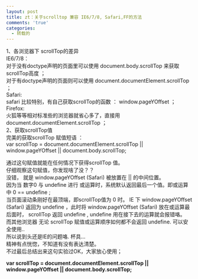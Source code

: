 ```yaml
---
layout: post
title: zt：关于scrolltop 兼容 IE6/7/8, Safari,FF的方法
comments: 'true'
categories:
  - 转载的
---
```

1、各浏览器下 scrollTop的差异  
IE6/7/8：  
对于没有doctype声明的页面里可以使用 document.body.scrollTop 来获取 scrollTop高度 ；  
对于有doctype声明的页面则可以使用 document.documentElement.scrollTop ；  
Safari:  
safari 比较特别，有自己获取scrollTop的函数 ： window.pageYOffset ；  
Firefox:  
火狐等等相对标准些的浏览器就省心多了，直接用 document.documentElement.scrollTop ；  
2、获取scrollTop值  
完美的获取scrollTop 赋值短语 ：  
var scrollTop = document.documentElement.scrollTop || window.pageYOffset || document.body.scrollTop;

通过这句赋值就能在任何情况下获得scrollTop 值。  
仔细观察这句赋值，你发现啥了没？？  
没错， 就是 window.pageYOffset (Safari) 被放置在 || 的中间位置。  
因为当 数字0 与 undefine 进行 或运算时，系统默认返回最后一个值。即或运算中 0 == undefine ;  
当页面滚动条刚好在最顶端，即scrollTop值为 0 时。 IE 下 window.pageYOffset (Safari) 返回为 undefine ，此时将 window.pageYOffset (Safari) 放在或运算最后面时， scrollTop 返回 undefine , undefine 用在接下去的运算就会报错咯。  
而其他浏览器 无论 scrollTop 赋值或运算顺序如何都不会返回 undefine. 可以安全使用..  
所以说到头还是IE的问题咯. 杯具…  
精神有点恍惚，不知道有没有表达清楚。  
不过最后总结出来这句实验过OK，大家放心使用；

**var scrollTop = document.documentElement.scrollTop || window.pageYOffset || document.body.scrollTop;**